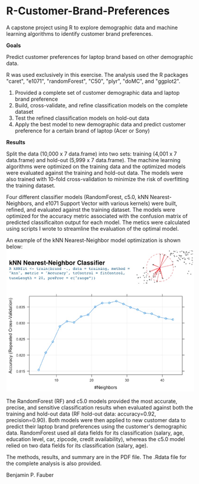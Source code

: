 # R-Customer-Brand-Preferences
A capstone project using R to explore demographic data and machine learning algorithms to identify customer brand preferences.

<B>Goals</B>

Predict customer preferences for laptop brand based on other demographic data.

R was used exclusively in this exercise.  The analysis used the R packages "caret", "e1071", "randomForest", "C50", "plyr", "doMC", and "ggplot2".

<OL>
<LI> Provided a complete set of customer demographic data and laptop brand preference

<LI> Build, cross-validate, and refine classification models on the complete dataset

<LI> Test the refined classification models on hold-out data

<LI> Apply the best model to new demographic data and predict customer preference for a certain brand of laptop (Acer or Sony)

</OL>

<B>Results</B>

Split the data (10,000 x 7 data.frame) into two sets: training (4,001 x 7 data.frame) and hold-out (5,999 x 7 data.frame).  The machine learning algorithms were optimized on the training data and the optimized models were evaluated against the training and hold-out data.  The models were also trained with 10-fold cross-validation to minimize the risk of overfitting the training dataset.

Four different classifier models (RandomForest, c5.0, kNN Nearest-Neighbors, and e1071 Support Vector with various kernels) were built, refined, and evaluated against the training dataset.  The models were optimized for the accuracy metric associated with the confusion matrix of predicted classificaiton output for each model.  The metics were calculated using scripts I wrote to streamline the evaluation of the optimal model.  

An example of the kNN Nearest-Neighbor model optimization is shown below:
<IMG SRC="CustomerBrandPreferences.jpg"></IMG>

The RandomForest (RF) and c5.0 models provided the most accurate, precise, and sensitive classification results when evaluated against both the training and hold-out data (RF hold-out data: accuracy=0.92, precision=0.90).  Both models were then applied to new customer data to predict their laptop brand preferences using the customer's demographic data.  RandomForest used all data fields for its classification (salary, age, education level, car, zipcode, credit availability), whereas the c5.0 model relied on two data fields for its classification (salary, age).

The methods, results, and summary are in the PDF file.  The .Rdata file for the complete analysis is also provided.

Benjamin P. Fauber

